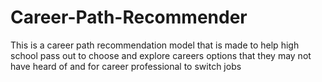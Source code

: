 # Career-Path-Recommender
This is a career path recommendation model that is made to help high school pass out to choose and explore careers options that they may not have heard of and for career professional to switch jobs
